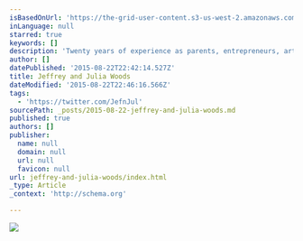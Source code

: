 ```yaml
---
isBasedOnUrl: 'https://the-grid-user-content.s3-us-west-2.amazonaws.com/42c4f1d7-fc4a-40ab-8cab-d3b9086b9770.jpg'
inLanguage: null
starred: true
keywords: []
description: 'Twenty years of experience as parents, entrepreneurs, artists, educators, and creative thinkers, We have learned the hard way that life without a vision will end in the death of spirit, passion and curiosity.  This year we will be offering new ways to fire up your creative spirit.'
author: []
datePublished: '2015-08-22T22:42:14.527Z'
title: Jeffrey and Julia Woods
dateModified: '2015-08-22T22:46:16.566Z'
tags:
  - 'https://twitter.com/JefnJul'
sourcePath: _posts/2015-08-22-jeffrey-and-julia-woods.md
published: true
authors: []
publisher:
  name: null
  domain: null
  url: null
  favicon: null
url: jeffrey-and-julia-woods/index.html
_type: Article
_context: 'http://schema.org'

---
```

![](https://the-grid-user-content.s3-us-west-2.amazonaws.com/42c4f1d7-fc4a-40ab-8cab-d3b9086b9770.jpg)